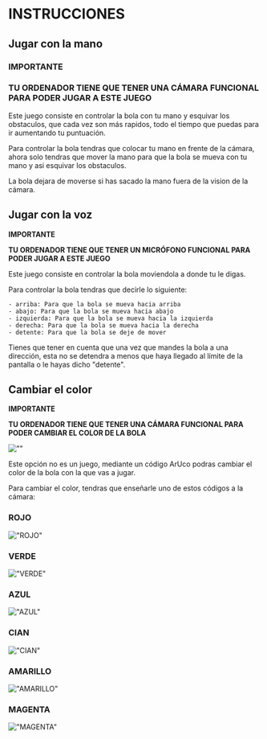 # INSTRUCCIONES

## Jugar con la mano

### **IMPORTANTE**
### **TU ORDENADOR TIENE QUE TENER UNA CÁMARA FUNCIONAL PARA PODER JUGAR A ESTE JUEGO**

Este juego consiste en controlar la bola con tu mano y esquivar los obstaculos, que cada vez son más rapidos, todo el tiempo que puedas para ir aumentando tu puntuación.

Para controlar la bola tendras que colocar tu mano en frente de la cámara, ahora solo tendras que mover la mano para que la bola se mueva con tu mano y asi esquivar los obstaculos.

La bola dejara de moverse si has sacado la mano fuera de la vision de la cámara.

## Jugar con la voz

**IMPORTANTE**


**TU ORDENADOR TIENE QUE TENER UN MICRÓFONO FUNCIONAL PARA PODER JUGAR A ESTE JUEGO**

Este juego consiste en controlar la bola moviendola a donde tu le digas.

Para controlar la bola tendras que decirle lo siguiente:

    - arriba: Para que la bola se mueva hacia arriba
    - abajo: Para que la bola se mueva hacia abajo
    - izquierda: Para que la bola se mueva hacia la izquierda
    - derecha: Para que la bola se mueva hacia la derecha
    - detente: Para que la bola se deje de mover

Tienes que tener en cuenta que una vez que mandes la bola a una dirección, esta no se detendra a menos que haya llegado al límite de la pantalla o le hayas dicho "detente".

## Cambiar el color

**IMPORTANTE**


**TU ORDENADOR TIENE QUE TENER UNA CÁMARA FUNCIONAL PARA PODER CAMBIAR EL COLOR DE LA BOLA**

![""](IMG/menu.png)

Este opción no es un juego, mediante un código ArUco podras cambiar el color de la bola con la que vas a jugar.

Para cambiar el color, tendras que enseñarle uno de estos códigos a la cámara:

### **ROJO**
!["ROJO"](IMG/rojo.png)

### **VERDE**
!["VERDE"](IMG/verde.png)

### **AZUL**
!["AZUL"](IMG/azul.png)

### **CIAN**
!["CIAN"](IMG/cian.png)

### **AMARILLO**
!["AMARILLO"](IMG/amarillo.png)

### **MAGENTA**
!["MAGENTA"](IMG/magenta.png)
